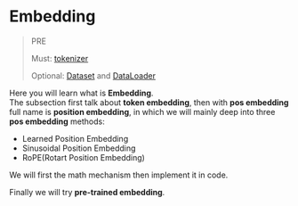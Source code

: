 # Embedding

> PRE
>
> Must: [tokenizer](../tokenizer/tokenizer.ipynb)
>
> Optional: [Dataset](../basic_pytorch/data/Dataset/Dataset.ipynb) and [DataLoader](../basic_pytorch/data/DataLoader/DataLoader.ipynb)

Here you will learn what is **Embedding**.
<br>
The subsection first talk about **token embedding**, then with **pos embedding** full name is **position embedding**, in which we will mainly deep into three **pos embedding** methods:
- Learned Position Embedding
- Sinusoidal Position Embedding
- RoPE(Rotart Position Embedding)

We will first the math mechanism then implement it in code.

Finally we will try **pre-trained embedding**.